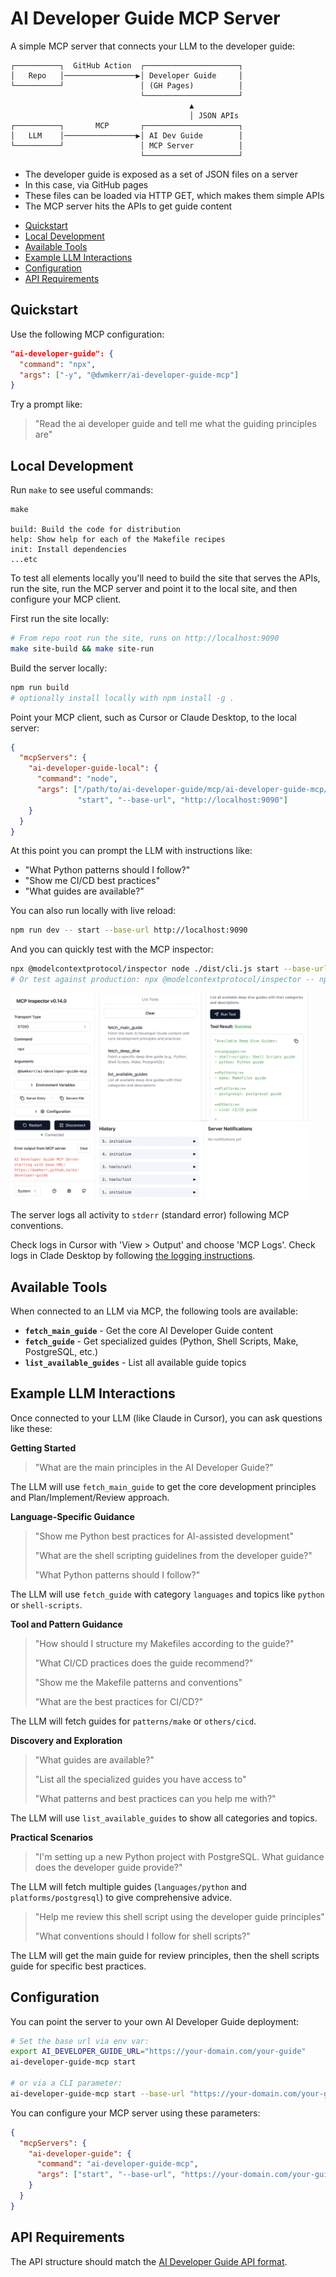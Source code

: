 # AI Developer Guide MCP Server

A simple MCP server that connects your LLM to the developer guide:

```
┌──────────┐  GitHub Action  ┌─────────────────────┐
│   Repo   │────────────────▶│ Developer Guide     │
└──────────┘                 │ (GH Pages)          │
                             └─────────────────────┘
                                        ▲
                                        │ JSON APIs
┌──────────┐       MCP       ┌─────────────────────┐
│   LLM    │────────────────▶│ AI Dev Guide        │
└──────────┘                 │ MCP Server          │
                             └─────────────────────┘
```

- The developer guide is exposed as a set of JSON files on a server
- In this case, via GitHub pages
- These files can be loaded via HTTP GET, which makes them simple APIs
- The MCP server hits the APIs to get guide content

<!-- vim-markdown-toc GFM -->

- [Quickstart](#quickstart)
- [Local Development](#local-development)
- [Available Tools](#available-tools)
- [Example LLM Interactions](#example-llm-interactions)
- [Configuration](#configuration)
- [API Requirements](#api-requirements)

<!-- vim-markdown-toc -->

## Quickstart

Use the following MCP configuration:

```json
"ai-developer-guide": {
  "command": "npx",
  "args": ["-y", "@dwmkerr/ai-developer-guide-mcp"]
}
```

Try a prompt like:

> "Read the ai developer guide and tell me what the guiding principles are"

## Local Development

Run `make` to see useful commands:

```
make

build: Build the code for distribution
help: Show help for each of the Makefile recipes
init: Install dependencies
...etc
```

To test all elements locally you'll need to build the site that serves the APIs, run the site, run the MCP server and point it to the local site, and then configure your MCP client.

First run the site locally:

```bash
# From repo root run the site, runs on http://localhost:9090
make site-build && make site-run
```

Build the server locally:

```bash
npm run build
# optionally install locally with npm install -g .
```

Point your MCP client, such as Cursor or Claude Desktop, to the local server:

```json
{
  "mcpServers": {
    "ai-developer-guide-local": {
      "command": "node",
      "args": ["/path/to/ai-developer-guide/mcp/ai-developer-guide-mcp/dist/cli.js", 
               "start", "--base-url", "http://localhost:9090"]
    }
  }
}
```

At this point you can prompt the LLM with instructions like:

- "What Python patterns should I follow?"
- "Show me CI/CD best practices" 
- "What guides are available?"

You can also run locally with live reload:

```bash
npm run dev -- start --base-url http://localhost:9090
```

And you can quickly test with the MCP inspector:

```bash
npx @modelcontextprotocol/inspector node ./dist/cli.js start --base-url http://localhost:9090
# Or test against production: npx @modelcontextprotocol/inspector -- npx @dwmkerr/ai-developer-guide-mcp
```

<a href="https://github.com/modelcontextprotocol/inspector"><img src="./docs/mcp-inspector-screenshot.png" width="480" alt="MCP Inspector Screenshot" /></a>

The server logs all activity to `stderr` (standard error) following MCP conventions.

Check logs in Cursor with 'View > Output' and choose 'MCP Logs'.
Check logs in Clade Desktop by following [the logging instructions](https://modelcontextprotocol.io/quickstart/user#getting-logs-from-claude-for-desktop).

## Available Tools

When connected to an LLM via MCP, the following tools are available:

- **`fetch_main_guide`** - Get the core AI Developer Guide content
- **`fetch_guide`** - Get specialized guides (Python, Shell Scripts, Make, PostgreSQL, etc.)
- **`list_available_guides`** - List all available guide topics

## Example LLM Interactions

Once connected to your LLM (like Claude in Cursor), you can ask questions like these:

**Getting Started**

> "What are the main principles in the AI Developer Guide?"

The LLM will use `fetch_main_guide` to get the core development principles and Plan/Implement/Review approach.

**Language-Specific Guidance**

> "Show me Python best practices for AI-assisted development"
> 
> "What are the shell scripting guidelines from the developer guide?"
>
> "What Python patterns should I follow?"

The LLM will use `fetch_guide` with category `languages` and topics like `python` or `shell-scripts`.

**Tool and Pattern Guidance**

> "How should I structure my Makefiles according to the guide?"
> 
> "What CI/CD practices does the guide recommend?"
>
> "Show me the Makefile patterns and conventions"
>
> "What are the best practices for CI/CD?"

The LLM will fetch guides for `patterns/make` or `others/cicd`.

**Discovery and Exploration**

> "What guides are available?"
> 
> "List all the specialized guides you have access to"
>
> "What patterns and best practices can you help me with?"

The LLM will use `list_available_guides` to show all categories and topics.

**Practical Scenarios**

> "I'm setting up a new Python project with PostgreSQL. What guidance does the developer guide provide?"

The LLM will fetch multiple guides (`languages/python` and `platforms/postgresql`) to give comprehensive advice.

> "Help me review this shell script using the developer guide principles"
>
> "What conventions should I follow for shell scripts?"

The LLM will get the main guide for review principles, then the shell scripts guide for specific best practices.

## Configuration

You can point the server to your own AI Developer Guide deployment:

```bash
# Set the base url via env var:
export AI_DEVELOPER_GUIDE_URL="https://your-domain.com/your-guide"
ai-developer-guide-mcp start

# or via a CLI parameter:
ai-developer-guide-mcp start --base-url "https://your-domain.com/your-guide"
```

You can configure your MCP server using these parameters:

```json
{
  "mcpServers": {
    "ai-developer-guide": {
      "command": "ai-developer-guide-mcp",
      "args": ["start", "--base-url", "https://your-domain.com/your-guide"]
    }
  }
}
```

## API Requirements

The API structure should match the [AI Developer Guide API format](https://dwmkerr.github.io/ai-developer-guide/api.json).

